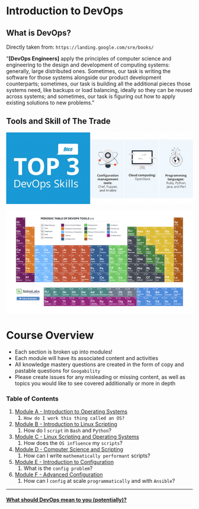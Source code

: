 # Introduction to DevOps 

## What is DevOps?

Directly taken from: `https://landing.google.com/sre/books/`


"**[DevOps Engineers]** apply the principles of computer science and engineering to the design and development of computing systems: generally, large distributed ones. 
Sometimes, our task is writing the software for those systems alongside our product development counterparts; sometimes, our task is building all 
the additional pieces those systems need, like backups or load balancing, ideally so they can be reused across systems; and sometimes, our task is figuring out how to apply
 existing solutions to new problems."


## Tools and Skill of The Trade

[![](./t3.jpg)](#)

[![](./periodic-table-of-devops-tools-v3.png)](https://xebialabs.com/assets/files/infographics/periodic-table-of-devops-tools-v3.pdf)



# Course Overview
- Each section is broken up into modules! 
- Each module will have its associated content and activities
- All knowledge mastery questions are created in the form of copy and pastable questions for `Googability`
- Please create issues for any misleading or missing content, as well as topics you would like to see covered 
additionally or more in depth


### Table of Contents
1. [Module A - Introduction to Operating Systems ](./Module_A/README.md)
	1. `How do I work this thing called an OS?`
2. [Module B - Introduction to Linux Scripting ](./Module_B/README.md)
    1. How do I `script` in `Bash` and `Python`?
3. [Module C - Linux Scripting and Operating Systems ](./Module_C/README.md)
    1. How does the `OS influence` my `scripts`?
4. [Module D - Computer Science and Scripting ](./Module_D/README.md)
    1. How can I write `mathematically performant` scripts? 
5. [Module E - Introduction to Configuration ](./Module_E/README.md)
    1. What is the `config problem`?
6. [Module F - Advanced Configuration ](./Module_F/README.md)
    1. How can I `config` at scale `programmatically` and with `Ansible`?


---

#### [What should DevOps mean to you (potentially)?](./devops_story.md)
